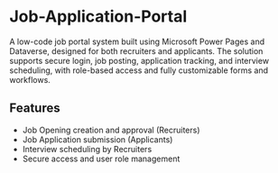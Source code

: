 # Job-Application-Portal
A low-code job portal system built using Microsoft Power Pages and Dataverse, designed for both recruiters and applicants. The solution supports secure login, job posting, application tracking, and interview scheduling, with role-based access and fully customizable forms and workflows.

## Features
- Job Opening creation and approval (Recruiters)
- Job Application submission (Applicants)
- Interview scheduling by Recruiters
- Secure access and user role management
